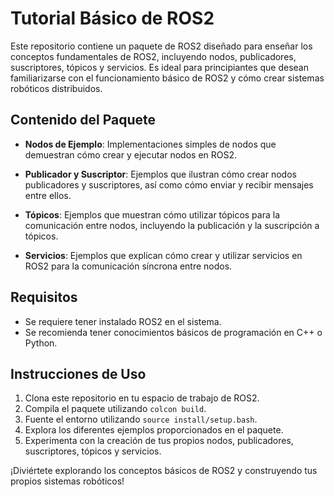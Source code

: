 # Tutorial Básico de ROS2
Este repositorio contiene un paquete de ROS2 diseñado para enseñar los conceptos fundamentales de ROS2, incluyendo nodos, publicadores, suscriptores, tópicos y servicios. Es ideal para principiantes que desean familiarizarse con el funcionamiento básico de ROS2 y cómo crear sistemas robóticos distribuidos.

## Contenido del Paquete

- **Nodos de Ejemplo**: Implementaciones simples de nodos que demuestran cómo crear y ejecutar nodos en ROS2.
  
- **Publicador y Suscriptor**: Ejemplos que ilustran cómo crear nodos publicadores y suscriptores, así como cómo enviar y recibir mensajes entre ellos.

- **Tópicos**: Ejemplos que muestran cómo utilizar tópicos para la comunicación entre nodos, incluyendo la publicación y la suscripción a tópicos.

- **Servicios**: Ejemplos que explican cómo crear y utilizar servicios en ROS2 para la comunicación síncrona entre nodos.

## Requisitos

- Se requiere tener instalado ROS2 en el sistema.
- Se recomienda tener conocimientos básicos de programación en C++ o Python.

## Instrucciones de Uso

1. Clona este repositorio en tu espacio de trabajo de ROS2.
2. Compila el paquete utilizando `colcon build`.
3. Fuente el entorno utilizando `source install/setup.bash`.
4. Explora los diferentes ejemplos proporcionados en el paquete.
5. Experimenta con la creación de tus propios nodos, publicadores, suscriptores, tópicos y servicios.

¡Diviértete explorando los conceptos básicos de ROS2 y construyendo tus propios sistemas robóticos!
